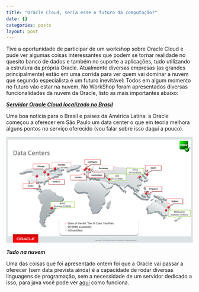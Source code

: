 ```yaml
---
title: "Oracle Cloud, seria esse o futuro da computação?"
date: {}
categories: posts
layout: post
---
```


Tive a oportunidade de participar de um workshop sobre Oracle Cloud e pude ver algumas coisas interessantes que podem se tornar realidade no quesito banco de dados e também no suporte a aplicações, tudo utilizando a estrutura da própria Oracle.
Atualmente diversas empresas (as grandes principalmente) estão em uma corrida para ver quem vai dominar a nuvem que segundo especialista é um futuro inevitável: Todos em algum momento no futuro vão estar na nuvem.
No WorkShop foram apresentados diversas funcionalidades da nuvem da Oracle, listo as mais importantes abaixo:

[***Servidor Oracle Cloud localizado no Brasil***](https://www.oracle.com/corporate/pressrelease/data-center-brazil-062415.html)

Uma boa notícia para o Brasil e países da América Latina: a Oracle começou a oferecer em São Paulo um data center o que em teoria melhora alguns pontos no serviço oferecido (vou falar sobre isso daqui a pouco).

<img src="/_img/oracle_cloud/data_center_oracle_brasil.PNG"/>

***Tudo na nuvem***

Uma das coisas que foi apresentado ontem foi que a Oracle vai passar a oferecer (sem data prevista ainda) é a capacidade de rodar diversas linguagens de programação, sem a necessidade de um servidor dedicado a isso, para java você pode ver [aqui](https://cloud.oracle.com/en_US/java) como funciona.

